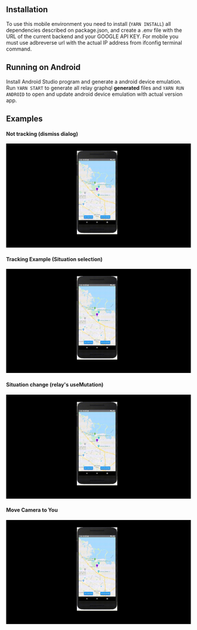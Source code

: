 ## Installation

To use this mobile environment you need to install (`YARN INSTALL`) all dependencies described on package.json, and create a .env file with the URL of the current backend and your GOOGLE API KEY. For mobile you must use adbreverse url with the actual IP address from ifconfig terminal command.

## Running on Android

Install Android Studio program and generate a android device emulation. Run `YARN START` to generate all relay graphql __generated__ files and `YARN RUN ANDROID` to open and update android device emulation with actual version app.

## Examples

#### Not tracking (dismiss dialog)

![](./gifs/not_tracking-example.gif)


#### Tracking Example (Situation selection)

![](./gifs/tracking-example.gif)


#### Situation change (relay's useMutation)

![](./gifs/situation_change.gif)


#### Move Camera to You

![](./gifs/to-my-position.gif)